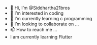 - 👋 Hi, I’m @Siddhartha21bros
- 👀 I’m interested in coding
- 🌱 I’m currently learning c programming
- 💞️ I’m looking to collaborate on ...
- 📫 How to reach me ...
- I am currently learning Flutter
<!---
Siddhartha21bros/Siddhartha21bros is a ✨ special ✨ repository because its `README.md` (this file) appears on your GitHub profile.
You can click the Preview link to take a look at your changes.
--->
